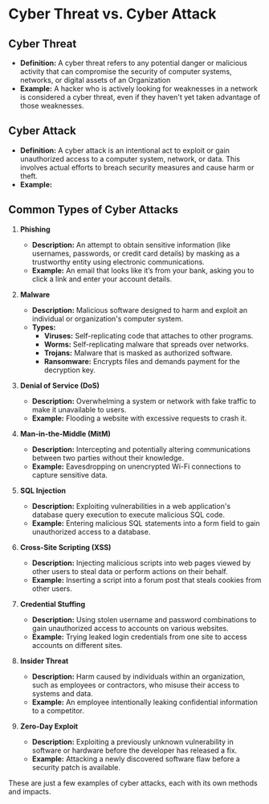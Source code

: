# Cyber Threat vs. Cyber Attack
 
## Cyber Threat
- **Definition:** A cyber threat refers to any potential danger or malicious activity that can compromise the security of computer systems, networks, or digital assets of an Organization
- **Example:** A hacker who is actively looking for weaknesses in a network is considered a cyber threat, even if they haven't yet taken advantage of those weaknesses. 

## Cyber Attack
- **Definition:** A cyber attack is an intentional act to exploit or gain unauthorized access to a computer system, network, or data. This involves actual efforts to breach security measures and cause harm or theft.
- **Example:** 


## Common Types of Cyber Attacks

1. **Phishing**
   - **Description:** An attempt to obtain sensitive information (like usernames, passwords, or credit card details) by masking as a trustworthy entity using electronic communications.
   - **Example:** An email that looks like it’s from your bank, asking you to click a link and enter your account details.

2. **Malware**
   - **Description:** Malicious software designed to harm and exploit an individual or organization's computer system.
   - **Types:**
     - **Viruses:** Self-replicating code that attaches to other programs.
     - **Worms:** Self-replicating malware that spreads over networks.
     - **Trojans:** Malware that is masked as authorized software.
     - **Ransomware:** Encrypts files and demands payment for the decryption key.

3. **Denial of Service (DoS)**
   - **Description:** Overwhelming a system or network with fake traffic to make it unavailable to users.
   - **Example:** Flooding a website with excessive requests to crash it.

4. **Man-in-the-Middle (MitM)**
   - **Description:** Intercepting and potentially altering communications between two parties without their knowledge.
   - **Example:** Eavesdropping on unencrypted Wi-Fi connections to capture sensitive data.

5. **SQL Injection**
   - **Description:** Exploiting vulnerabilities in a web application's database query execution to execute malicious SQL code.
   - **Example:** Entering malicious SQL statements into a form field to gain unauthorized access to a database.

6. **Cross-Site Scripting (XSS)**
   - **Description:** Injecting malicious scripts into web pages viewed by other users to steal data or perform actions on their behalf.
   - **Example:** Inserting a script into a forum post that steals cookies from other users.

7. **Credential Stuffing**
   - **Description:** Using stolen username and password combinations to gain unauthorized access to accounts on various websites.
   - **Example:** Trying leaked login credentials from one site to access accounts on different sites.

8. **Insider Threat**
   - **Description:** Harm caused by individuals within an organization, such as employees or contractors, who misuse their access to systems and data.
   - **Example:** An employee intentionally leaking confidential information to a competitor.

9. **Zero-Day Exploit**
   - **Description:** Exploiting a previously unknown vulnerability in software or hardware before the developer has released a fix.
   - **Example:** Attacking a newly discovered software flaw before a security patch is available.

These are just a few examples of cyber attacks, each with its own methods and impacts.
